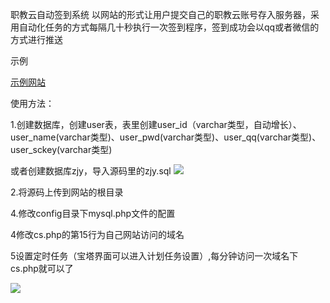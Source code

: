 职教云自动签到系统
以网站的形式让用户提交自己的职教云账号存入服务器，采用自动化任务的方式每隔几十秒执行一次签到程序，签到成功会以qq或者微信的方式进行推送

示例

[示例网站](http://zjy.feidanyl.top)


使用方法：

1.创建数据库，创建user表，表里创建user_id（varchar类型，自动增长）、user_name(varchar类型)、user_pwd(varchar类型)、user_qq(varchar类型)、user_sckey(varchar类型)

或者创建数据库zjy，导入源码里的zjy.sql
![](https://tu.yaohuo.me/imgs/2021/02/709d72da6dd4b04f.png)

2.将源码上传到网站的根目录


4.修改config目录下mysql.php文件的配置


4修改cs.php的第15行为自己网站访问的域名


5设置定时任务（宝塔界面可以进入计划任务设置）,每分钟访问一次域名下cs.php就可以了

![](https://tu.yaohuo.me/imgs/2021/02/951ac2f3bf755cb5.png)
